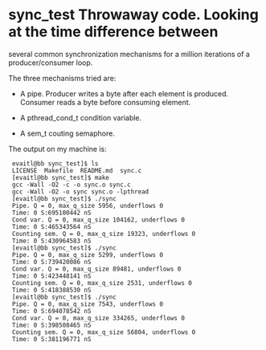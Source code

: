 # sync_test Throwaway code. Looking at the time difference between
several common synchronization mechanisms for a million iterations of
a producer/consumer loop.

The three mechanisms tried are:

- A pipe. Producer writes a byte after each element is produced. Consumer reads a byte before consuming element.

- A pthread_cond_t condition variable.

- A sem_t couting semaphore. 

The output on my machine is: 

     evaitl@bb sync_test]$ ls
     LICENSE  Makefile  README.md  sync.c
     [evaitl@bb sync_test]$ make
     gcc -Wall -O2 -c -o sync.o sync.c
     gcc -Wall -O2 -o sync sync.o -lpthread
     [evaitl@bb sync_test]$ ./sync 
     Pipe. Q = 0, max_q_size 5956, underflows 0
     Time: 0 S:695100442 nS
     Cond var. Q = 0, max_q_size 104162, underflows 0
     Time: 0 S:465343564 nS
     Counting sem. Q = 0, max_q_size 19323, underflows 0
     Time: 0 S:430964583 nS
     [evaitl@bb sync_test]$ ./sync 
     Pipe. Q = 0, max_q_size 5299, underflows 0
     Time: 0 S:739420086 nS
     Cond var. Q = 0, max_q_size 89481, underflows 0
     Time: 0 S:423448141 nS
     Counting sem. Q = 0, max_q_size 2531, underflows 0
     Time: 0 S:418388530 nS
     [evaitl@bb sync_test]$ ./sync 
     Pipe. Q = 0, max_q_size 7543, underflows 0
     Time: 0 S:694078542 nS
     Cond var. Q = 0, max_q_size 334265, underflows 0
     Time: 0 S:398508465 nS
     Counting sem. Q = 0, max_q_size 56804, underflows 0
     Time: 0 S:381196771 nS
